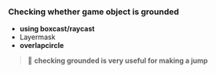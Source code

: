 ### Checking whether game object is grounded

- **using boxcast/raycast**
- Layermask
- **overlapcircle**


> 💬 **checking grounded is very useful for making a jump**



